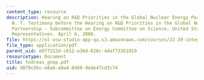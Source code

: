 ```yaml
---
content_type: resource
description: Hearing on R&D Priorities in the Global Nuclear Energy Partnership. Todreas,
  N. T. Testimony before the Hearing on R&D Priorities in the Global Nuclear Energy
  Partnership - Subcommittee on Energy Committee on Science, United States House of
  Representatives. April 6, 2006.
file: https://ol-ocw-studio-app-qa.s3.amazonaws.com/courses/22-39-integration-of-reactor-design-operations-and-safety-fall-2006/d079c5bce8aba0a404689ede47cd3c74_todreas_gnep.pdf
file_type: application/pdf
parent_uid: e977312d-c612-e36d-626c-4daf73351019
resourcetype: Document
title: todreas_gnep.pdf
uid: d079c5bc-e8ab-a0a4-0468-9ede47cd3c74
---
```

